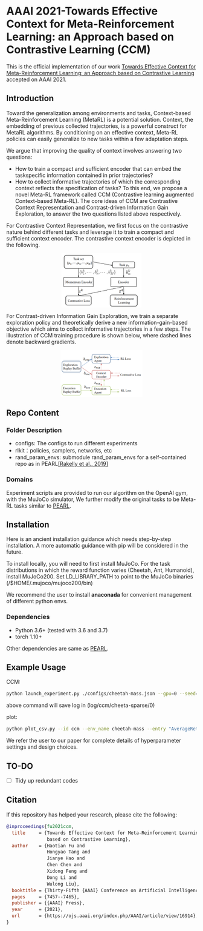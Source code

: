 # AAAI 2021-Towards Effective Context for Meta-Reinforcement Learning: an Approach based on Contrastive Learning (CCM)

This is the official implementation of 
our work [Towards Effective Context for Meta-Reinforcement Learning: an Approach based on Contrastive Learning](https://ojs.aaai.org/index.php/AAAI/article/view/16914)
accepted on AAAI 2021.

## Introduction
Toward the generalization among environments and tasks, Context-based Meta-Reinforcement Learning (MetaRL) is a potential solution.
Context, the embedding of previous collected trajectories, is a powerful construct for MetaRL algorithms. 
By conditioning on an effective context, Meta-RL policies can easily generalize to new tasks within a few adaptation steps. 

We argue that improving the quality
of context involves answering two questions: 
- How to train a compact and sufficient encoder that can embed the taskspecific information contained in prior trajectories? 
- How to collect informative trajectories of which the corresponding context reflects the specification of tasks? 
To this end, we propose a novel Meta-RL framework called CCM (Contrastive learning augmented Context-based Meta-RL). 
The core ideas of CCM are Contrastive Context Representation and Contrast-driven Information Gain Exploration, to answer the two questions listed above respectively.

For Contrastive Context Representation, we first focus on the contrastive nature behind different tasks and leverage
it to train a compact and sufficient context encoder. The contrastive context encoder is depicted in the following.

<div align=center><img align="center" src="./assets/contrastive_context_encoder.png" alt="Contrastive Context Encoder" style="zoom:40%;" /></div>

For Contrast-driven Information Gain Exploration, we train a separate exploration policy and theoretically derive
a new information-gain-based objective which aims to collect informative trajectories in a few steps.
The illustration of CCM training procedure is shown below, where dashed lines denote backward gradients.

<div align=center><img align="center" src="./assets/ccm_framework.png" alt=" CCM training procedure" style="zoom:40%;" /></div>




## Repo Content

### Folder Description
- configs: The configs to run different experiments
- rlkit：policies, samplers, networks, etc
- rand_param_envs: submodule rand_param_envs for a self-contained repo as in PEARL[[Rakelly et al., 2019]](https://arxiv.org/abs/1903.08254v1)

### Domains

Experiment scripts are provided to run our algorithm on the OpenAI gym, with the MuJoCo simulator, We further modify the original tasks to be Meta-RL tasks similar to [PEARL](https://github.com/katerakelly/oyster).



## Installation

Here is an ancient installation guidance which needs step-by-step installation. A more automatic guidance with pip will be considered in the future.

To install locally, you will need to first install MuJoCo. For the task distributions in which the reward function varies (Cheetah, Ant, Humanoid), install MuJoCo200. Set LD_LIBRARY_PATH to point to the MuJoCo binaries (/$HOME/.mujoco/mujoco200/bin)

We recommend the user to install **anaconada** for convenient management of different python envs.

### Dependencies

- Python 3.6+ (tested with 3.6 and 3.7)
- torch 1.10+

Other dependencies are same as [PEARL](https://github.com/katerakelly/oyster).

## Example Usage

CCM:
```bash
python launch_experiment.py ./configs/cheetah-mass.json --gpu=0 --seed=0 --exp_id=ccm
```
above command will save log in (log/ccm/cheeta-sparse/0)

plot:
```bash
python plot_csv.py --id ccm --env_name cheetah-mass --entry "AverageReturn_all_train_tasks_last" --add_tag _tag --seed 0 1 2
```

We refer the user to our paper for complete details of hyperparameter settings and design choices.

## TO-DO
- [ ] Tidy up redundant codes

## Citation
If this repository has helped your research, please cite the following:
```bibtex
@inproceedings{fu2021ccm,
  title     = {Towards Effective Context for Meta-Reinforcement Learning: an Approach
               based on Contrastive Learning},
  author    = {Haotian Fu and
               Hongyao Tang and
               Jianye Hao and
               Chen Chen and
               Xidong Feng and
               Dong Li and
               Wulong Liu},
  booktitle = {Thirty-Fifth {AAAI} Conference on Artificial Intelligence},
  pages     = {7457--7465},
  publisher = {{AAAI} Press},
  year      = {2021},
  url       = {https://ojs.aaai.org/index.php/AAAI/article/view/16914},
}
```
